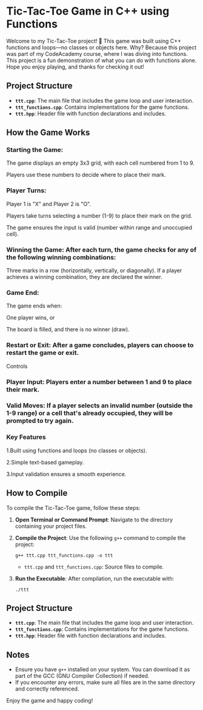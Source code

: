 # Tic-Tac-Toe Game in C++ using Functions
 Welcome to my Tic-Tac-Toe project! 🎉 This game was built using C++ functions and loops—no classes or objects here. Why? Because this project was part of my CodeAcademy course, where I was diving into functions.  This project is a fun demonstration of what you can do with functions alone. Hope you enjoy playing, and thanks for checking it out!

## Project Structure
- **`ttt.cpp`**: The main file that includes the game loop and user interaction.
- **`ttt_functions.cpp`**: Contains implementations for the game functions.
- **`ttt.hpp`**: Header file with function declarations and includes.

## How the Game Works

### Starting the Game:

The game displays an empty 3x3 grid, with each cell numbered from 1 to 9.

Players use these numbers to decide where to place their mark.

### Player Turns:
Player 1 is "X" and Player 2 is "O".

Players take turns selecting a number (1-9) to place their mark on the grid.

The game ensures the input is valid (number within range and unoccupied cell).

### Winning the Game: After each turn, the game checks for any of the following winning combinations:
Three marks in a row (horizontally, vertically, or diagonally).
If a player achieves a winning combination, they are declared the winner.

### Game End:

The game ends when:

One player wins, or

The board is filled, and there is no winner (draw).

### Restart or Exit: After a game concludes, players can choose to restart the game or exit.
Controls

### Player Input: Players enter a number between 1 and 9 to place their mark.

### Valid Moves: If a player selects an invalid number (outside the 1-9 range) or a cell that's already occupied, they will be prompted to try again.

### Key Features

1.Built using functions and loops (no classes or objects).

2.Simple text-based gameplay.

3.Input validation ensures a smooth experience.



## How to Compile

To compile the Tic-Tac-Toe game, follow these steps:

1. **Open Terminal or Command Prompt**: Navigate to the directory containing your project files.

2. **Compile the Project**: Use the following `g++` command to compile the project:

    ```
    g++ ttt.cpp ttt_functions.cpp -o ttt
    ```

    - `ttt.cpp` and `ttt_functions.cpp`: Source files to compile.
   

3. **Run the Executable**: After compilation, run the executable with:

    ```
    ./ttt
    ```

## Project Structure
- **`ttt.cpp`**: The main file that includes the game loop and user interaction.
- **`ttt_functions.cpp`**: Contains implementations for the game functions.
- **`ttt.hpp`**: Header file with function declarations and includes.

## Notes
- Ensure you have `g++` installed on your system. You can download it as part of the GCC (GNU Compiler Collection) if needed.
- If you encounter any errors, make sure all files are in the same directory and correctly referenced.

Enjoy the game and happy coding!
